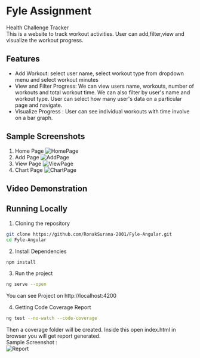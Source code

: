 # Fyle Assignment
Health Challenge Tracker  
This is a website to track workout activities. User can add,filter,view and visualize the workout progress.  
## Features  
- Add Workout: select user name, select workout type from dropdown menu and select workout minutes
- View and Filter Progress: We can view users name, workouts, number of workouts and total workout time. We can also filter by user's name and workout type. User can select how many user's data on a particular page and navigate.
- Visualize Progress : User can see individual workouts with time involve on a bar graph.
## Sample Screenshots  
1. Home Page
   ![HomePage](https://github.com/user-attachments/assets/42b942b8-9cea-4922-975c-4ee4c6f61bc0)
2. Add Page
   ![AddPage](https://github.com/user-attachments/assets/94e84969-5ef5-44d8-9b01-4258dfd4a803)
3. View Page
   ![ViewPage](https://github.com/user-attachments/assets/6ec71600-a479-42d8-8ae5-b18ea1acedc9)
4. Chart Page
   ![ChartPage](https://github.com/user-attachments/assets/d4ba5416-1e6f-4904-ae32-0a2a36ba6da7)

## Video Demonstration
## Running Locally
1. Cloning the repository
```bash
git clone https://github.com/RonakSurana-2001/Fyle-Angular.git
cd Fyle-Angular
```
2. Install Dependencies
```bash
npm install
```
3. Run the project
```bash
ng serve --open
```
You can see Project on http://localhost:4200  

4. Getting Code Coverage Report  
```bash
ng test --no-watch --code-coverage
```
Then a coverage folder will be created. Inside this open index.html in browser you will get report generated.   
Sample Screenshot :  
![Report](https://github.com/user-attachments/assets/dfe5114b-f971-4f95-9b4c-e43811241aac)
